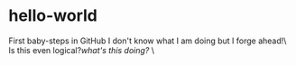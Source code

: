 # hello-world
First baby-steps in GitHub
I don't know what I am doing but I forge ahead!\\
Is this even logical?*what's this doing?* \

